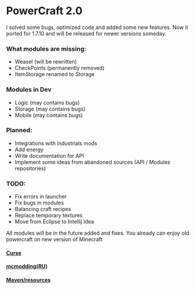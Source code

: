 # PowerCraft 2.0

I solved some bugs, optimized code and added some new features.
Now it ported for 1.7.10 and will be released for newer versions someday.

### What modules are missing:
- Weasel (will be rewritten)
- CheckPoints (permanently removed)
- ItemStorage renamed to Storage

### Modules in Dev
- Logic (may contains bugs)
- Storage (may contains bugs)
- Mobile (may contains bugs)

### Planned:
- Integrations with industrials mods
- Add energy
- Write documentation for API
- Implement some ideas from abandoned sources (API / Modules repositories)

### TODO:
- Fix errors in launcher
- Fix bugs in modules
- Balancing craft recipes
- Replace temporary textures
- Move from Eclipse to Intellij Idea

All modules will be in the future added and fixes. 
You already can enjoy old powercraft on new version of Minecraft

#### [Curse](https://minecraft.curseforge.com/projects/powercraft-2)
#### [mcmodding(RU)](https://forum.mcmodding.ru/resources/powercraft-2.171/)
#### [Maven/resources](https://github.com/PowerCraft/Maven/)
